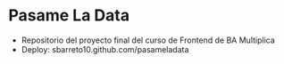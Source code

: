 Pasame La Data
========================
- Repositorio del proyecto final del curso de Frontend de BA Multiplica
- Deploy: sbarreto10.github.com/pasameladata
